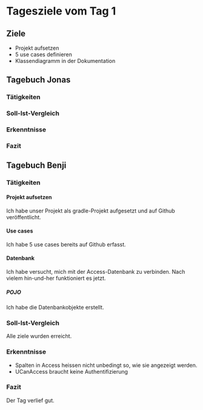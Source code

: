 # Tagesziele vom Tag 1

## Ziele

* Projekt aufsetzen
* 5 use cases definieren
* Klassendiagramm in der Dokumentation

## Tagebuch Jonas
### Tätigkeiten

### Soll-Ist-Vergleich

### Erkenntnisse

### Fazit


## Tagebuch Benji
### Tätigkeiten
#### Projekt aufsetzen
Ich habe unser Projekt als gradle-Projekt aufgesetzt und auf Github veröffentlicht.

#### Use cases
Ich habe 5 use cases bereits auf Github erfasst.

#### Datenbank
Ich habe versucht, mich mit der Access-Datenbank zu verbinden. Nach vielem hin-und-her funktioniert es jetzt.

##### POJO
Ich habe die Datenbankobjekte erstellt. 

### Soll-Ist-Vergleich
Alle ziele wurden erreicht.

### Erkenntnisse
* Spalten in Access heissen nicht unbedingt so, wie sie angezeigt werden.
* UCanAccess braucht keine Authentifizierung

### Fazit
Der Tag verlief gut.
